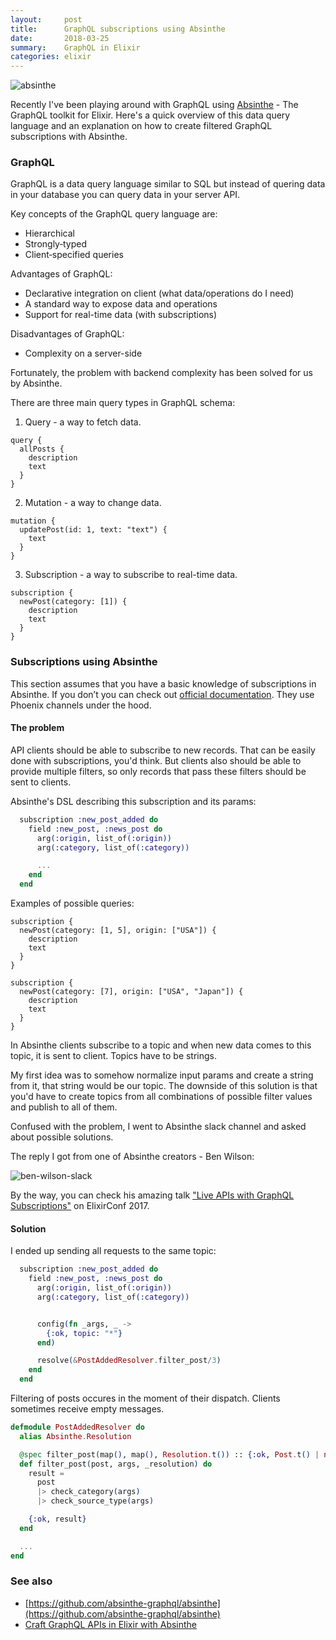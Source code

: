 ```yaml
---
layout:     post
title:      GraphQL subscriptions using Absinthe
date:       2018-03-25
summary:    GraphQL in Elixir
categories: elixir
---
```


![absinthe](https://i.imgur.com/ru7Oe96.png)

Recently I've been playing around with GraphQL using [Absinthe](http://absinthe-graphql.org/) - The GraphQL toolkit for Elixir. Here's a quick overview of this data query language and an explanation on how to create filtered GraphQL subscriptions with Absinthe.

### GraphQL

GraphQL is a data query language similar to SQL but instead of quering data in your database you can query data in your server API.

Key concepts of the GraphQL query language are:

* Hierarchical
* Strongly‐typed
* Client‐specified queries

Advantages of GraphQL:

* Declarative integration on client (what data/operations do I need)
* A standard way to expose data and operations
* Support for real-time data (with subscriptions)

Disadvantages of GraphQL:

* Complexity on a server-side

Fortunately, the problem with backend complexity has been solved for us by Absinthe.

There are three main query types in GraphQL schema:

1. Query - a way to fetch data.

```
query {
  allPosts {
    description
    text
  }
}
```

2. Mutation - a way to change data.


```
mutation {
  updatePost(id: 1, text: "text") {
    text
  }
}
```

3. Subscription - a way to subscribe to real-time data.

```
subscription {
  newPost(category: [1]) {
    description
    text
  }
}
```

### Subscriptions using Absinthe

This section assumes that you have a basic knowledge of subscriptions in Absinthe. If you don’t you can check out [official documentation](https://hexdocs.pm/absinthe/subscriptions.html). They use Phoenix channels under the hood.

#### The problem

API clients should be able to subscribe to new records. That can be easily done with subscriptions, you'd think. But clients also should be able to provide multiple filters, so only records that pass these filters should be sent to clients.

Absinthe's DSL describing this subscription and its params:

```elixir
  subscription :new_post_added do
    field :new_post, :news_post do
      arg(:origin, list_of(:origin))
      arg(:category, list_of(:category))

      ...
    end
  end
```

Examples of possible queries:

```
subscription {
  newPost(category: [1, 5], origin: ["USA"]) {
    description
    text
  }
}
```

```
subscription {
  newPost(category: [7], origin: ["USA", "Japan"]) {
    description
    text
  }
}
```

In Absinthe clients subscribe to a topic and when new data comes to this topic, it is sent to client. Topics have to be strings.

My first idea was to somehow normalize input params and create a string from it, that string would be our topic. The downside of this solution is that you'd have to create topics from all combinations of possible filter values and publish to all of them.

Confused with the problem, I went to Absinthe slack channel and asked about possible solutions.

The reply I got from one of Absinthe creators - Ben Wilson:

![ben-wilson-slack](https://i.imgur.com/BGT4Iny.png)

By the way, you can check his amazing talk ["Live APIs with GraphQL Subscriptions"](https://www.youtube.com/watch?v=PEckzwggd78) on ElixirConf 2017.

#### Solution

I ended up sending all requests to the same topic:

```elixir
  subscription :new_post_added do
    field :new_post, :news_post do
      arg(:origin, list_of(:origin))
      arg(:category, list_of(:category))


      config(fn _args, _ ->
        {:ok, topic: "*"}
      end)

      resolve(&PostAddedResolver.filter_post/3)
    end
  end
```

Filtering of posts occures in the moment of their dispatch. Clients sometimes receive empty messages.

```elixir
defmodule PostAddedResolver do
  alias Absinthe.Resolution

  @spec filter_post(map(), map(), Resolution.t()) :: {:ok, Post.t() | nil}
  def filter_post(post, args, _resolution) do
    result =
      post
      |> check_category(args)
      |> check_source_type(args)

    {:ok, result}
  end

  ...
end
```

### See also

- [https://github.com/absinthe-graphql/absinthe](https://github.com/absinthe-graphql/absinthe)
- [Craft GraphQL APIs in Elixir with Absinthe](https://pragprog.com/book/wwgraphql/craft-graphql-apis-in-elixir-with-absinthe)
